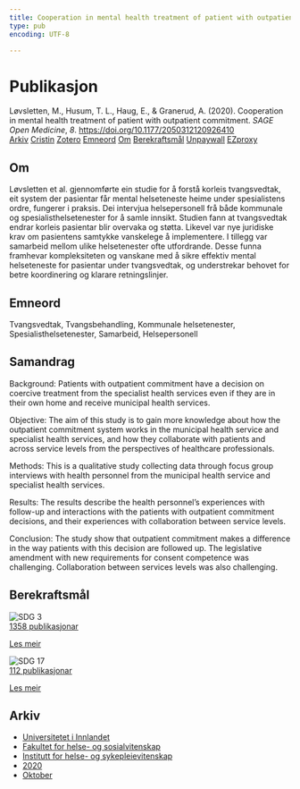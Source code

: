 ```yaml
---
title: Cooperation in mental health treatment of patient with outpatient commitment
type: pub
encoding: UTF-8

---
```

<h1>Publikasjon</h1>
<article id="csl-bib-container-PWN5R6FL" class="csl-bib-container">
  <div class="csl-bib-body"> <div class="csl-entry">Løvsletten, M., Husum, T. L., Haug, E., &#38; Granerud, A. (2020). Cooperation in mental health treatment of patient with outpatient commitment. <i>SAGE Open Medicine</i>, <i>8</i>. <a href="https://doi.org/10.1177/2050312120926410">https://doi.org/10.1177/2050312120926410</a></div> </div>
  <div class="csl-bib-buttons">
    <a href="#taxonomy-article-PWN5R6FL" alt="archive" class="csl-bib-button">Arkiv</a>
    <a href="https://app.cristin.no/results/show.jsf?id=1842531" alt="Cristin" class="csl-bib-button">Cristin</a>
    <a href="http://zotero.org/groups/5881554/items/PWN5R6FL" alt="Zotero" class="csl-bib-button">Zotero</a>
    <a href="#keywords-article-PWN5R6FL" alt="keywords" class="csl-bib-button">Emneord</a>
    <a href="#about-article-PWN5R6FL" alt="about_pub" class="csl-bib-button">Om</a>
    <a href="#sdg-article-PWN5R6FL" alt="sdg" class="csl-bib-button">Berekraftsmål</a>
    <a href="https://doi.org/10.1177/2050312120926410" alt="Unpaywall" class="csl-bib-button">Unpaywall</a>
    <a href="https://doi.org/10.1177/2050312120926410" alt="EZproxy" class="csl-bib-button">EZproxy</a>
  </div>
  <div id="csl-bib-meta-container-PWN5R6FL"></div>
</article>
<div id="csl-bib-meta-PWN5R6FL" class="csl-bib-meta">
  <article id="about-article-PWN5R6FL" class="about_pub-article">
    <h1>Om</h1>
    Løvsletten et al. gjennomførte ein studie for å forstå korleis tvangsvedtak, eit system der pasientar får mental helseteneste heime under spesialistens ordre, fungerer i praksis. Dei intervjua helsepersonell frå både kommunale og spesialisthelsetenester for å samle innsikt. Studien fann at tvangsvedtak endrar korleis pasientar blir overvaka og støtta. Likevel var nye juridiske krav om pasientens samtykke vanskelege å implementere. I tillegg var samarbeid mellom ulike helsetenester ofte utfordrande. Desse funna framhevar kompleksiteten og vanskane med å sikre effektiv mental helseteneste for pasientar under tvangsvedtak, og understrekar behovet for betre koordinering og klarare retningslinjer.
  </article>
  <article id="keywords-article-PWN5R6FL" class="keywords-article">
    <h1>Emneord</h1>
    Tvangsvedtak, Tvangsbehandling, Kommunale helsetenester, Spesialisthelsetenester, Samarbeid, Helsepersonell
  </article>
  <article id="abstract-article-PWN5R6FL" class="abstract-article">
    <h1>Samandrag</h1>
    Background: 
Patients with outpatient commitment have a decision on coercive treatment from the specialist health services even if they are in their own home and receive municipal health services. 
 
Objective: 
The aim of this study is to gain more knowledge about how the outpatient commitment system works in the municipal health service and specialist health services, and how they collaborate with patients and across service levels from the perspectives of healthcare professionals. 
 
Methods: 
This is a qualitative study collecting data through focus group interviews with health personnel from the municipal health service and specialist health services. 
 
Results: 
The results describe the health personnel’s experiences with follow-up and interactions with the patients with outpatient commitment decisions, and their experiences with collaboration between service levels. 
 
Conclusion: 
The study show that outpatient commitment makes a difference in the way patients with this decision are followed up. The legislative amendment with new requirements for consent competence was challenging. Collaboration between services levels was also challenging.
  </article>
  <article id="sdg-article-PWN5R6FL" class="sdg-article">
    <h1>Berekraftsmål</h1>
    <div class="sdg-container"><div id="sdg3" class="sdg">
        <img src="{{< params subfolder >}}images/sdg/sdg03_nn.png" class="image" alt="SDG 3">
        <div class="sdg-overlay">
          <a href="{{< params subfolder >}}nn/archive/?sdg=3#archive" class="sdg-publication-count"><span>1358</span> publikasjonar</a>
          <p><a href="https://fn.no/om-fn/fns-baerekraftsmaal/god-helse-og-livskvalitet?lang=nno-NO" class="sdg-read-more">Les meir</a></p>
        </div>
      </div> <div id="sdg17" class="sdg">
        <img src="{{< params subfolder >}}images/sdg/sdg17_nn.png" class="image" alt="SDG 17">
        <div class="sdg-overlay">
          <a href="{{< params subfolder >}}nn/archive/?sdg=17#archive" class="sdg-publication-count"><span>112</span> publikasjonar</a>
          <p><a href="https://fn.no/om-fn/fns-baerekraftsmaal/samarbeid-for-aa-naa-maalene?lang=nno-NO" class="sdg-read-more">Les meir</a></p>
        </div>
      </div></div>
  </article>
  <article id="taxonomy-article-PWN5R6FL" class="taxonomy-article">
    <h1>Arkiv</h1>
    <ul>
      <li><a href="{{< params subfolder >}}nn/archive/?key=3DCRN523">Universitetet i Innlandet</a></li>
      <li><a href="{{< params subfolder >}}nn/archive/?key=IDKFS3MX">Fakultet for helse- og sosialvitenskap</a></li>
      <li><a href="{{< params subfolder >}}nn/archive/?key=GTV4ECMZ">Institutt for helse- og sykepleievitenskap</a></li>
      <li><a href="{{< params subfolder >}}nn/archive/?key=LNJIKLR2">2020</a></li>
      <li><a href="{{< params subfolder >}}nn/archive/?key=95UGTTLG">Oktober</a></li>
    </ul>
  </article>
</div>

